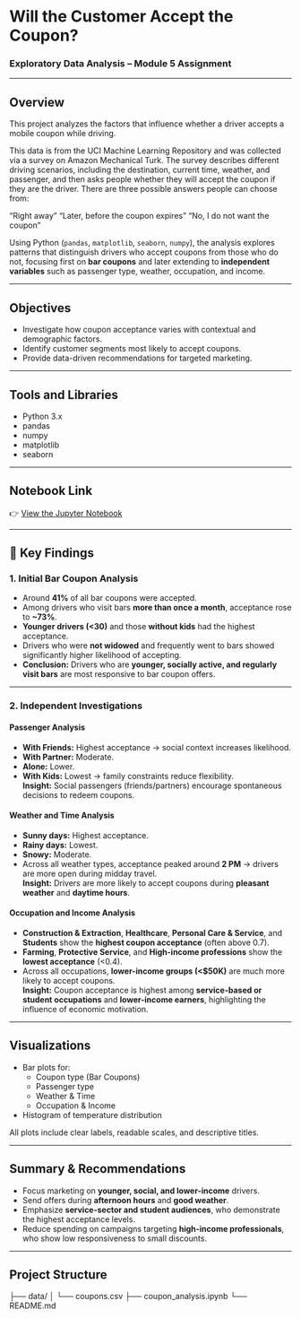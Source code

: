 # Will the Customer Accept the Coupon?
### Exploratory Data Analysis – Module 5 Assignment

---

## Overview
This project analyzes the factors that influence whether a driver accepts a mobile coupon while driving.  

This data is from the UCI Machine Learning Repository and was collected via a survey on Amazon Mechanical Turk. The survey describes different driving scenarios, including the destination, current time, weather, and passenger, and then asks people whether they will accept the coupon if they are the driver. There are three possible answers people can choose from:

“Right away”
“Later, before the coupon expires”
“No, I do not want the coupon”

Using Python (`pandas`, `matplotlib`, `seaborn`, `numpy`), the analysis explores patterns that distinguish drivers who accept coupons from those who do not, focusing first on **bar coupons** and later extending to **independent variables** such as passenger type, weather, occupation, and income.

---

## Objectives
- Investigate how coupon acceptance varies with contextual and demographic factors.  
- Identify customer segments most likely to accept coupons.  
- Provide data-driven recommendations for targeted marketing.

---

## Tools and Libraries
- Python 3.x  
- pandas  
- numpy  
- matplotlib  
- seaborn  

---

## Notebook Link
👉 [View the Jupyter Notebook](coupon_analysis.ipynb)

---

## 🔹 Key Findings

### 1. Initial Bar Coupon Analysis
- Around **41%** of all bar coupons were accepted.  
- Among drivers who visit bars **more than once a month**, acceptance rose to **~73%**.  
- **Younger drivers (<30)** and those **without kids** had the highest acceptance.  
- Drivers who were **not widowed** and frequently went to bars showed significantly higher likelihood of accepting.  
- **Conclusion:** Drivers who are **younger, socially active, and regularly visit bars** are most responsive to bar coupon offers.

---

### 2. Independent Investigations

#### Passenger Analysis
- **With Friends:** Highest acceptance → social context increases likelihood.  
- **With Partner:** Moderate.  
- **Alone:** Lower.  
- **With Kids:** Lowest → family constraints reduce flexibility.  
**Insight:** Social passengers (friends/partners) encourage spontaneous decisions to redeem coupons.

#### Weather and Time Analysis
- **Sunny days:** Highest acceptance.  
- **Rainy days:** Lowest.  
- **Snowy:** Moderate.  
- Across all weather types, acceptance peaked around **2 PM** → drivers are more open during midday travel.  
**Insight:** Drivers are more likely to accept coupons during **pleasant weather** and **daytime hours**.

#### Occupation and Income Analysis
- **Construction & Extraction**, **Healthcare**, **Personal Care & Service**, and **Students** show the **highest coupon acceptance** (often above 0.7).  
- **Farming**, **Protective Service**, and **High-income professions** show the **lowest acceptance** (<0.4).  
- Across all occupations, **lower-income groups (<$50K)** are much more likely to accept coupons.  
**Insight:** Coupon acceptance is highest among **service-based or student occupations** and **lower-income earners**, highlighting the influence of economic motivation.

---

## Visualizations
- Bar plots for:
  - Coupon type (Bar Coupons)  
  - Passenger type  
  - Weather & Time  
  - Occupation & Income  
- Histogram of temperature distribution  

All plots include clear labels, readable scales, and descriptive titles.

---

## Summary & Recommendations
- Focus marketing on **younger, social, and lower-income** drivers.  
- Send offers during **afternoon hours** and **good weather**.  
- Emphasize **service-sector and student audiences**, who demonstrate the highest acceptance levels.  
- Reduce spending on campaigns targeting **high-income professionals**, who show low responsiveness to small discounts.

---

## Project Structure
├── data/
│   └── coupons.csv
├── coupon_analysis.ipynb
└── README.md

